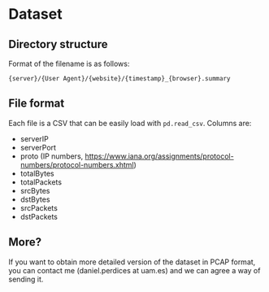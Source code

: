 # Dataset

## Directory structure

Format of the filename is as follows:

```
{server}/{User Agent}/{website}/{timestamp}_{browser}.summary
```

## File format

Each file is a CSV that can be easily load with `pd.read_csv`. Columns are:
- serverIP
- serverPort
- proto (IP numbers, https://www.iana.org/assignments/protocol-numbers/protocol-numbers.xhtml)
- totalBytes
- totalPackets
- srcBytes
- dstBytes
- srcPackets
- dstPackets

## More?

If you want to obtain more detailed version of the dataset in PCAP format, you can contact me (daniel.perdices at uam.es) and we can agree a way of sending it.
